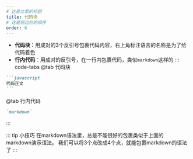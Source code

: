 ```yaml
---
# 这是文章的标题
title: 代码块
# 这是侧边栏的顺序
order: 6
---
```

- **代码块**：用成对的3个反引号包裹代码内容，右上角标注语言的名称是为了给代码着色
- **行内代码**：用成对的反引号，在一行内包裹代码，类似`markdown`这样的
::: code-tabs
@tab 代码块
````markdown
```javascript
代码正文
```
````
@tab 行内代码
```markdown
`markdown`
```
:::


::: tip 小技巧
在markdown语法里，总是不能很好的包裹类似于上面的 markdown演示语法。
我们可以将3个点改成4个点，就能包裹markdown的语法了
:::
